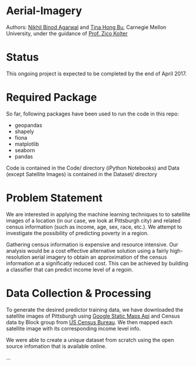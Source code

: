 # Aerial-Imagery
Authors: [Nikhil Binod Agarwal](https://github.com/nikhilba) and [Tina Hong Bu](https://github.com/TinaHongBu), Carnegie Mellon University, under the guidance of [Prof. Zico Kolter](http://zicokolter.com/)

# Status
This ongoing project is expected to be completed by the end of April 2017.

# Required Package
So far, following packages have been used to run the code in this repo:
 - geopandas
 - shapely
 - fiona
 - matplotlib
 - seaborn
 - pandas

Code is contained in the Code/ directory (iPython Notebooks) and Data (except Satellite Images) is contained in the Dataset/ directory

# Problem Statement
We are interested in applying the machine learning techniques to to satellite images of a location (in our case, we look at Pittsburgh city) and related census information (such as income, age, sex, race, etc.). We attempt to investigate the possibility of predicting poverty in a region.

Gathering census information is expensive and resource intensive. Our analysis would be a cost effective alternative solution using a fairly high-resolution aerial imagery to obtain an approximation of the census information at a significatly reduced cost. This can be achieved by building a classifier that can predict income level of a regoin.

# Data Collection & Processing
To generate the desired predictor training data, we have downloaded the satellite images of Pittsburgh using [Google Static Maps Api](https://developers.google.com/maps/documentation/static-maps/) and Census data by Block group from [US Census Bureau](https://www.census.gov/geo/maps-data/data/tiger-data.html). We then mapped each satellite image with its corresponding income level info.

We were able to create a unique dataset from scratch using the open source infomation that is available online.

...
